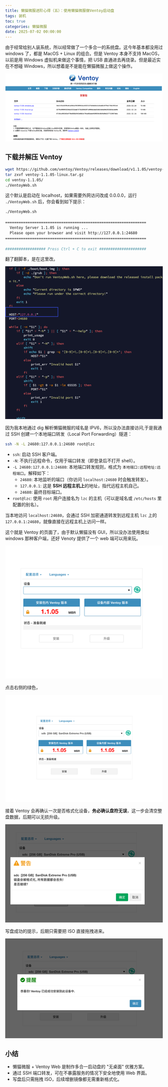 ```yaml
---
title: 懒猫微服进阶心得（五）：使用懒猫微服做Ventoy启动盘
tags: 装机
toc: true
categories: 懒猫微服
date: 2025-07-02 00:00:00
---
```


由于经常给别人装系统，所以经常做了一个多合一的系统盘。这今年基本都没用过 windows 了，都是 MacOS + Linux 的组合。但是 Ventoy 本身不支持 MacOS，以前是用 Windows 虚拟机来做这个事情，把 USB 直通进去再烧录。但是最近实在不想碰 Windows，所以想着是不是能在懒猫微服上做这个操作。

![image-20250531145017064](https://raw.githubusercontent.com/cloudsmithy/picgo-imh/master/image-20250531145017064.png)

## 下载并解压 Ventoy

```bash
wget https://github.com/ventoy/Ventoy/releases/download/v1.1.05/ventoy-1.1.05-linux.tar.gz
tar zxvf ventoy-1.1.05-linux.tar.gz
cd ventoy-1.1.05/
./VentoyWeb.sh
```

<!-- more -->

这个默认是启动在 localhost，如果需要外网访问改成 0.0.0.0，运行 `./VentoyWeb.sh` 后，你会看到如下提示：

```bash
./VentoyWeb.sh

===============================================================
  Ventoy Server 1.1.05 is running ...
  Please open your browser and visit http://127.0.0.1:24680
===============================================================

################## Press Ctrl + C to exit #####################
```

翻了翻脚本，是在这里改。

![image-20250531150726731](https://raw.githubusercontent.com/cloudsmithy/picgo-imh/master/image-20250531150726731.png)

因为我本地通过 dig 解析懒猫微服的域名是 IPV6，所以没办法直接访问,于是我通过 SSH 创建一个本地端口转发（Local Port Forwarding）隧道：

```bash
ssh -N -L 24680:127.0.0.1:24680 root@lzc
```

- `ssh`: 启动 SSH 客户端。
- `-N`: 不执行远程命令，仅用于端口转发（即登录后不打开 shell）。
- `-L 24680:127.0.0.1:24680`: 本地端口转发规则，格式为 `本地端口:远程地址:远程端口`。解释如下：
  - `24680`: 本地监听的端口（你访问 `localhost:24680` 时会触发转发）。
  - `127.0.0.1`: 这是 **SSH 远程主机上**的地址，指代远程主机自己。
  - `24680`: 最终目标端口。
- `root@lzc`: 使用 `root` 用户连接名为 `lzc` 的主机（可以是域名或 `/etc/hosts` 里配置的别名）。

当本地访问 `localhost:24680`，会通过 SSH 加密通道转发到远程主机 `lzc` 上的 `127.0.0.1:24680`，就像直接在远程主机上访问一样。

这个就是 Ventoy 的页面了，由于默认懒猫没有 GUI，所以没办法使用类似 windows 那种客户端，还好 Venoty 提供了一个 web 端可以用来玩。

![de6b318fce8e800410c32b740cbf5a19](https://raw.githubusercontent.com/cloudsmithy/picgo-imh/master/de6b318fce8e800410c32b740cbf5a19-20250531145042728.png)

点击右侧的绿色，

![03f3620e64741a0ebc6e1195be1f7b9c](https://raw.githubusercontent.com/cloudsmithy/picgo-imh/master/03f3620e64741a0ebc6e1195be1f7b9c.png)

接着 Ventoy 会再确认一次是否格式化设备，**务必确认盘符无误**，这一步会清空整盘数据，后期可以无损升级。

![6341ff654a0236599214ce63240c9c17](https://raw.githubusercontent.com/cloudsmithy/picgo-imh/master/6341ff654a0236599214ce63240c9c17.png)

写盘成功的提示，后期只需要把 ISO 直接拖拽进来。

![image-20250531151451736](https://raw.githubusercontent.com/cloudsmithy/picgo-imh/master/image-20250531151451736.png)

## 小结

- 懒猫微服 + Ventoy Web 是制作多合一启动盘的 "无桌面" 优雅方案。
- 通过 SSH 端口转发，可在不暴露服务的情况下安全地使用 Web 界面。
- 写盘后只需拖拽 ISO，后续增删镜像都无需重新格式化。
